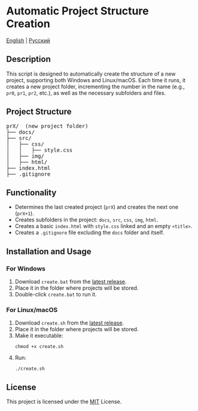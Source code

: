 <h1>Automatic Project Structure Creation</h1>

<p>
  <a href="./README.md">English</a> | 
  <a href="./README.ru.md">Русский</a>
</p>

<h2>Description</h2>
<p>This script is designed to automatically create the structure of a new project, supporting both Windows and Linux/macOS. Each time it runs, it creates a new project folder, incrementing the number in the name (e.g., <code>pr0</code>, <code>pr1</code>, <code>pr2</code>, etc.), as well as the necessary subfolders and files.</p>

<h2>Project Structure</h2>
<pre>
prX/  (new project folder)
├── docs/
├── src/
│   ├── css/
│   │   ├── style.css
│   ├── img/
│   ├── html/
├── index.html
├── .gitignore
</pre>

<h2>Functionality</h2>
<ul>
  <li>Determines the last created project (<code>prX</code>) and creates the next one (<code>prX+1</code>).</li>
  <li>Creates subfolders in the project: <code>docs</code>, <code>src</code>, <code>css</code>, <code>img</code>, <code>html</code>.</li>
  <li>Creates a basic <code>index.html</code> with <code>style.css</code> linked and an empty <code>&lt;title&gt;</code>.</li>
  <li>Creates a <code>.gitignore</code> file excluding the <code>docs</code> folder and itself.</li>
</ul>

<h2>Installation and Usage</h2>
<h3>For Windows</h3>
<ol>
    <li>Download <code>create.bat</code> from the <a href="https://github.com/Tra-va-de/create-html-project/releases">latest release</a>.</li>
    <li>Place it in the folder where projects will be stored.</li>
    <li>Double-click <code>create.bat</code> to run it.</li>
</ol>

<h3>For Linux/macOS</h3>
<ol>
    <li>Download <code>create.sh</code> from the <a href="https://github.com/Tra-va-de/create-html-project/releases">latest release</a>.</li>
    <li>Place it in the folder where projects will be stored.</li>
    <li>Make it executable:
        <pre><code>chmod +x create.sh</code></pre>
    </li>
    <li>Run:
        <pre><code>./create.sh</code></pre>
    </li>
</ol>

<h2>License</h2>
<p>This project is licensed under the <a href="https://opensource.org/licenses/MIT">MIT</a> License.</p>
